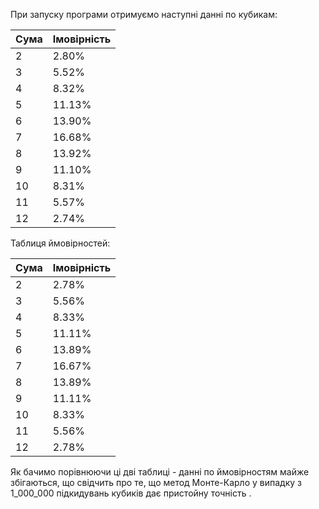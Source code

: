 При запуску програми отримуємо наступні данні по кубикам:

Сума | Імовірність
-----|------------
2    | 2.80%
3    | 5.52%
4    | 8.32%
5    | 11.13%
6    | 13.90%
7    | 16.68%
8    | 13.92%
9    | 11.10%
10   | 8.31%
11   | 5.57%
12   | 2.74%

Таблиця ймовірностей:

| Сума | Імовірність |
|------|-------------|
| 2    | 2.78%       |
| 3    | 5.56%       |
| 4    | 8.33%       |
| 5    | 11.11%      |
| 6    | 13.89%      |
| 7    | 16.67%      |
| 8    | 13.89%      |
| 9    | 11.11%      |
| 10   | 8.33%       |
| 11   | 5.56%       |
| 12   | 2.78%       |

Як бачимо порівнюючи ці дві таблиці - данні по ймовірностям майже збігаються, 
що свідчить про те, що метод Монте-Карло у випадку з 1_000_000 підкидувань 
кубиків дає пристойну точність .